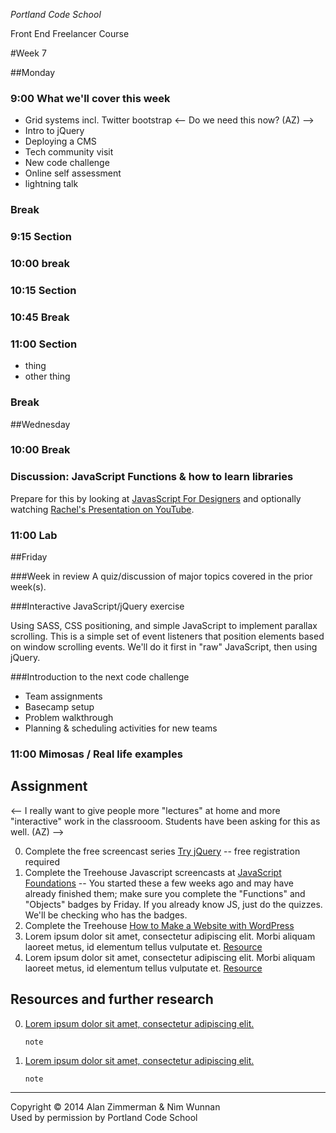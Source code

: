 *Portland Code School*

Front End Freelancer Course

#Week 7

##Monday

### 9:00 What we'll cover this week
* Grid systems incl. Twitter bootstrap <-- Do we need this now? (AZ) -->
* Intro to jQuery
* Deploying a CMS
* Tech community visit
*  New code challenge
*  Online self assessment
*  lightning talk

### Break

### 9:15 Section

### 10:00 break

### 10:15 Section

### 10:45 Break

### 11:00 Section

* thing
* other thing

### Break


##Wednesday

### 10:00 Break

### Discussion: JavaScript Functions & how to learn libraries

Prepare for this by looking at [JavasScript For Designers](rachelnabors.com/javascript-for-designers) and optionally watching [Rachel's Presentation on YouTube](http://youtu.be/rkR0RCfI0XM).

### 11:00 Lab

##Friday 

###Week in review
A quiz/discussion of major topics covered in the prior week(s).

###Interactive JavaScript/jQuery exercise

Using SASS, CSS positioning, and simple JavaScript to implement parallax scrolling. This is a simple set of event listeners that position elements based on window scrolling events. We'll do it first in "raw" JavaScript, then using jQuery.

###Introduction to the next code challenge
* Team assignments
* Basecamp setup
* Problem walkthrough
* Planning & scheduling activities for new teams

### 11:00 Mimosas / Real life examples


## Assignment

<-- I really want to give people more "lectures" at home and more "interactive" work in the classrooom. Students have been asking for this as well. (AZ) -->

 0. Complete the free screencast series [Try jQuery](http://try.jquery.com) -- free registration required
 0. Complete the Treehouse Javascript screencasts at [JavaScript Foundations](http://teamtreehouse.com/library/javascript-foundations) -- You started these a few weeks ago and may have already finished them; make sure you complete the "Functions" and "Objects" badges by Friday. If you already know JS, just do the quizzes. We'll be checking who has the badges.
 0. Complete the Treehouse [How to Make a Website with WordPress](http://teamtreehouse.com/library/how-to-make-a-website-with-wordpress)
 0. Lorem ipsum dolor sit amet, consectetur adipiscing elit. Morbi aliquam laoreet metus, id elementum tellus vulputate et. [Resource](XXXX)
 0. Lorem ipsum dolor sit amet, consectetur adipiscing elit. Morbi aliquam laoreet metus, id elementum tellus vulputate et. [Resource](XXXX)

## Resources and further research
 0. [Lorem ipsum dolor sit amet, consectetur adipiscing elit.](XXXX)
 	
 		note
 0. [Lorem ipsum dolor sit amet, consectetur adipiscing elit.](XXXX)
 
 		note
 		
  
<hr>
Copyright © 2014 Alan Zimmerman & Nìm Wunnan<br />
Used by permission by Portland Code School
